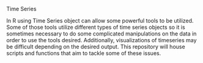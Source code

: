 Time Series

In R using Time Series object can allow some powerful tools to be utilized.  Some of those tools utilize different types of time series objects so it is sometimes necessary to do some complicated manipulations on the data in order to use the tools desired.  Additionally, visualizations of timeseries may be difficult depending on the desired output.  This repository will house scripts and functions that aim to tackle some of these issues.